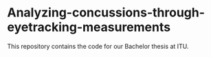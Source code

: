 # Analyzing-concussions-through-eyetracking-measurements
This repository contains the code for our Bachelor thesis at ITU. 
